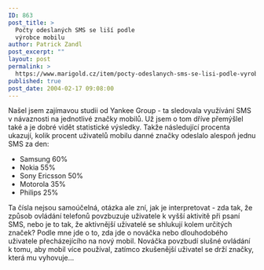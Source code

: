 ```yaml
---
ID: 863
post_title: >
  Počty odeslaných SMS se liší podle
  výrobce mobilu
author: Patrick Zandl
post_excerpt: ""
layout: post
permalink: >
  https://www.marigold.cz/item/pocty-odeslanych-sms-se-lisi-podle-vyrobce-mobilu
published: true
post_date: 2004-02-17 09:08:00
---
```

<P>Našel jsem zajímavou studii od Yankee Group - ta sledovala využívání SMS v návaznosti na jednotlivé značky mobilů. Už jsem o tom dříve přemýšlel také a je dobré vidět statistické výsledky. Takže následující procenta ukazují, kolik procent uživatelů mobilu danné značky odeslalo alespoň jednu SMS za den:</P>
<UL>
<LI>Samsung 60%</LI>
<LI>Nokia 55%</LI>
<LI>Sony Ericsson 50%</LI>
<LI>Motorola 35%</LI>
<LI>Philips 25%</LI></UL>
<P>Ta čísla nejsou samoúčelná, otázka ale zní, jak je interpretovat - zda tak, že způsob ovládání telefonů povzbuzuje uživatele k vyšší aktivitě při psaní SMS, nebo je to tak, že aktivnější uživatelé se shlukují kolem určitých značek? Podle mne jde o to, zda jde o nováčka nebo dlouhodobého uživatele přecházejícího na nový mobil. Nováčka povzbudí slušné ovládání k tomu, aby mobil více používal, zatímco zkušenější uživatel se drží značky, která mu vyhovuje...</P>